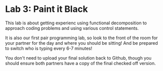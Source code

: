 # Lab 3: Paint it Black

This lab is about getting experienc using functional decomposition to approach coding problems and using various control statements.

It is also our first pair programming lab, so look to the front of the room for your partner for the day and where you should be sitting! And be prepared to switch who is typing every 6-7 minutes!

You don't need to upload your final solution back to Github, though you should ensure both partners have a copy of the final checked off version.
